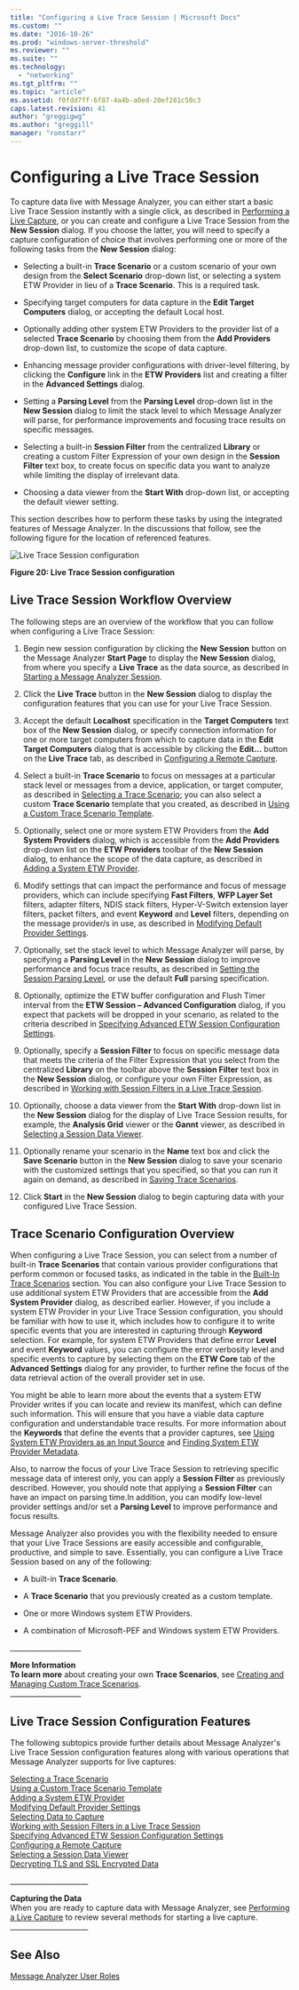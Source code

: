 ```yaml
---
title: "Configuring a Live Trace Session | Microsoft Docs"
ms.custom: ""
ms.date: "2016-10-26"
ms.prod: "windows-server-threshold"
ms.reviewer: ""
ms.suite: ""
ms.technology: 
  - "networking"
ms.tgt_pltfrm: ""
ms.topic: "article"
ms.assetid: f0fdd7ff-6f87-4a4b-a0ed-20ef281c50c3
caps.latest.revision: 41
author: "greggigwg"
ms.author: "greggill"
manager: "ronstarr"
---
```

# Configuring a Live Trace Session
To capture data live with Message Analyzer, you can either start a basic Live Trace Session instantly with a single click, as described in [Performing a Live Capture](performing-a-live-capture.md), or you can create and configure a Live Trace Session from the **New Session** dialog. If you choose the latter, you will need to specify a capture configuration of choice that involves performing one or more of the following tasks from the **New Session** dialog:  
  
-   Selecting a built-in **Trace Scenario** or a custom scenario of your own design from the **Select Scenario** drop-down list, or selecting a system ETW Provider in lieu of a **Trace Scenario**. This is a required task.  
  
-   Specifying target computers for  data capture in the **Edit Target Computers** dialog, or accepting the default Local host.  
  
-   Optionally adding other system ETW Providers to the provider list of a selected **Trace Scenario** by choosing them from the **Add Providers** drop-down list, to customize the scope of data capture.  
  
-   Enhancing message provider configurations with driver-level filtering, by clicking the **Configure** link in the **ETW Providers** list and creating a filter in the **Advanced Settings** dialog.  
  
-   Setting a **Parsing Level** from the **Parsing Level** drop-down list in the **New Session** dialog to limit the stack level to which Message Analyzer will parse, for performance improvements and focusing trace results on specific messages.  
  
-   Selecting a built-in **Session Filter** from the centralized **Library** or creating a custom  Filter Expression of your own design in the **Session Filter** text box, to create focus on specific data you want to analyze while limiting the display of irrelevant data.  
  
-   Choosing a data viewer from the **Start With** drop-down list, or accepting the default viewer setting.  
  
 This section describes how to perform these tasks by using the integrated features of Message Analyzer. In the discussions that follow, see the following figure for the location of referenced features.  
  
 ![Live Trace Session configuration](media/fig20-live-trace-session-configuration.PNG "Fig20-Live Trace Session configuration")  
  
 **Figure 20:  Live Trace Session configuration**  
  
## Live Trace Session Workflow Overview  
 The following steps are an overview of the workflow that you can follow when configuring a Live Trace Session:  
  
1.  Begin new session configuration by clicking the **New Session** button on the Message Analyzer **Start Page** to display the **New Session** dialog, from where you specify a **Live Trace** as the data source, as described in [Starting a Message Analyzer Session](starting-a-message-analyzer-session.md).  
  
2.  Click the **Live Trace** button in the **New Session** dialog to display the configuration features that you can use for your Live Trace Session.  
  
3.  Accept the default **Localhost** specification in the **Target Computers** text box of the **New Session** dialog, or specify connection information for one or more target computers from which to capture data in the **Edit Target Computers** dialog that is accessible by clicking the **Edit...** button on the **Live Trace** tab, as described in [Configuring a Remote Capture](configuring-a-remote-capture.md).  
  
4.  Select a built-in **Trace Scenario** to focus on messages at a particular stack level or messages from a device, application, or target computer, as described in [Selecting a Trace Scenario](selecting-a-trace-scenario.md); you can also select a custom **Trace Scenario** template that you created, as described in [Using a Custom Trace Scenario Template](using-a-custom-trace-scenario-template.md).  
  
5.  Optionally, select one or more system ETW Providers from the **Add System Providers** dialog, which is accessible from the **Add Providers** drop-down list on the **ETW Providers** toolbar of the **New Session** dialog, to enhance the scope of the data capture, as described in [Adding a System ETW Provider](adding-a-system-etw-provider.md).  
  
6.  Modify settings that can impact the performance and focus of message providers, which can include specifying **Fast Filters**, **WFP Layer Set** filters, adapter filters, NDIS stack filters, Hyper-V-Switch extension layer filters, packet filters, and event **Keyword** and **Level** filters, depending on the message provider/s in use, as described in [Modifying Default Provider Settings](modifying-default-provider-settings.md).  
  
7.  Optionally, set the stack level to which Message Analyzer will parse, by specifying a **Parsing Level** in the **New Session** dialog to improve performance and focus trace results, as described in [Setting the Session Parsing Level](setting-the-session-parsing-level.md), or use the default **Full** parsing specification.  
  
8.  Optionally, optimize the ETW buffer configuration and Flush Timer interval from the **ETW Session – Advanced Configuration** dialog, if you expect that packets will be dropped in your scenario, as related to the criteria described in [Specifying Advanced ETW Session Configuration Settings](specifying-advanced-etw-session-configuration-settings.md).  
  
9. Optionally, specify a **Session Filter** to focus on specific message data that meets the criteria of the Filter Expression that you select from the centralized **Library** on the toolbar above the **Session Filter** text box in the **New Session** dialog, or configure your own Filter Expression, as described in [Working with Session Filters in a Live Trace Session](working-with-session-filters-in-a-live-trace-session.md).  
  
10. Optionally, choose a data viewer from the **Start With** drop-down list in the **New Session** dialog for the display of Live Trace Session results, for example, the **Analysis Grid** viewer or the **Gannt** viewer, as described in [Selecting a Session Data Viewer](selecting-a-session-data-viewer.md).  
  
11. Optionally rename your scenario in the **Name** text box and click the **Save Scenario** button in the **New Session** dialog to save your scenario with the customized settings that you specified, so that you can run it again on demand, as described in [Saving Trace Scenarios](saving-trace-scenarios.md).  
  
12. Click **Start** in the **New Session** dialog to begin capturing data with your configured Live Trace Session.  
  
## Trace Scenario Configuration Overview  
 When configuring a Live Trace Session, you can select from a number of built-in **Trace Scenarios** that contain various provider configurations that perform common or focused tasks, as indicated in the table in the [Built-In Trace Scenarios](built-in-trace-scenarios.md) section. You can also configure your Live Trace Session to use additional system ETW Providers that are accessible from the **Add System Provider** dialog, as described earlier.  However, if you include a system ETW Provider in your Live Trace Session configuration, you should be familiar with how to use it, which includes how to configure it to write specific events that you are interested in capturing through **Keyword** selection. For example, for system ETW Providers that define error **Level** and event **Keyword** values, you can  configure the error verbosity level and specific events to capture by selecting them on the **ETW Core** tab of the **Advanced Settings** dialog for any provider, to further refine the focus of the data retrieval action of the overall provider set in use.  
  
 You might be able to learn more about the events that a system ETW Provider writes if you can locate and review its manifest, which can define such information. This will ensure that you have a viable data capture configuration and understandable trace results. For more information about the **Keywords** that define the events that a provider captures, see [Using System ETW Providers as an Input Source](targeting-live-data-as-an-input-source.md#BKMK_ETWProvidersInputSource) and [Finding System ETW Provider Metadata](system-etw-provider-event-keyword-level-settings.md#BKMK_FindingKeywords).  
  
 Also, to narrow the focus of your Live Trace Session to retrieving specific message data of interest only, you can apply a **Session Filter** as previously described. However, you should note that applying a **Session Filter** can have an impact on parsing time.In addition, you can modify low-level provider settings and/or set a **Parsing Level** to improve performance and focus results.  
  
 Message Analyzer also provides you with the flexibility needed to ensure that your Live Trace Sessions are easily accessible and configurable, productive, and simple to save. Essentially, you can configure a Live Trace Session based on any of the following:  
  
-   A built-in **Trace Scenario**.  
  
-   A **Trace Scenario** that you previously created as a custom template.  
  
-   One or more Windows system ETW Providers.  
  
-   A combination of Microsoft-PEF and Windows system ETW Providers.  
  
 ___________________\_  
  
 **More Information**   
 **To learn more** about creating your own **Trace Scenarios**, see [Creating and Managing Custom Trace Scenarios](creating-and-managing-custom-trace-scenarios.md).   
___________________\_  
  
## Live Trace Session Configuration Features  
 The following subtopics provide further details about Message Analyzer's Live Trace Session configuration features along with various operations that Message Analyzer supports for live captures:  
  
 [Selecting a Trace Scenario](selecting-a-trace-scenario.md)   
 [Using a Custom Trace Scenario Template](using-a-custom-trace-scenario-template.md)   
 [Adding a System ETW Provider](adding-a-system-etw-provider.md)   
 [Modifying Default Provider Settings](modifying-default-provider-settings.md)   
 [Selecting Data to Capture](selecting-data-to-capture.md)   
 [Working with Session Filters in a Live Trace Session](working-with-session-filters-in-a-live-trace-session.md)   
 [Specifying Advanced ETW Session Configuration Settings](specifying-advanced-etw-session-configuration-settings.md)   
 [Configuring a Remote Capture](configuring-a-remote-capture.md)   
 [Selecting a Session Data Viewer](selecting-a-session-data-viewer.md)   
 [Decrypting TLS and SSL Encrypted Data](decrypting-tls-and-ssl-encrypted-data.md)  
  
 _____________________\_  
  
 **Capturing the Data**   
When you are ready to capture data with Message Analyzer, see [Performing a Live Capture](performing-a-live-capture.md) to review several methods for starting a live capture.   
_____________________\_  
  
## See Also  
 [Message Analyzer User Roles](message-analyzer-user-roles.md)